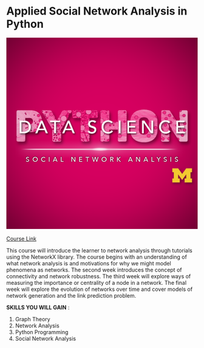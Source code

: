 # Applied Social Network Analysis in Python

![picture](logo.png)

[Course Link](https://www.coursera.org/learn/python-social-network-analysis)

This course will introduce the learner to network analysis through tutorials using the NetworkX library. The course begins with an understanding of what network analysis is and motivations for why we might model phenomena as networks. The second week introduces the concept of connectivity and network robustness. The third week will explore ways of measuring the importance or centrality of a node in a network. The final week will explore the evolution of networks over time and cover models of network generation and the link prediction problem.

**SKILLS YOU WILL GAIN** :
1. Graph Theory
2. Network Analysis
3. Python Programming
4. Social Network Analysis
